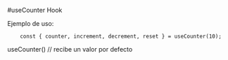 #useCounter Hook

Ejemplo de uso:
```
    const { counter, increment, decrement, reset } = useCounter(10);
```

useCounter() // recibe un valor por defecto